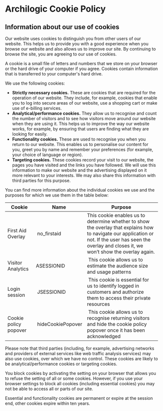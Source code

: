 # Archilogic Cookie Policy

## Information about our use of cookies

Our website uses cookies to distinguish you from other users of our website. This helps us to provide you with a good experience when you browse our website and also allows us to improve our site. By continuing to browse the site, you are agreeing to our use of cookies.

A cookie is a small file of letters and numbers that we store on your browser or the hard drive of your computer if you agree. Cookies contain information that is transferred to your computer's hard drive.

We use the following cookies:

*   **Strictly necessary cookies.** These are cookies that are required for the operation of our website. They include, for example, cookies that enable you to log into secure areas of our website, use a shopping cart or make use of e-billing services.
*   **Analytical/performance cookies.** They allow us to recognise and count the number of visitors and to see how visitors move around our website when they are using it. This helps us to improve the way our website works, for example, by ensuring that users are finding what they are looking for easily.
*   **Functionality cookies.** These are used to recognise you when you return to our website. This enables us to personalise our content for you, greet you by name and remember your preferences (for example, your choice of language or region).
*   **Targeting cookies.** These cookies record your visit to our website, the pages you have visited and the links you have followed. We will use this information to make our website and the advertising displayed on it more relevant to your interests. We may also share this information with third parties for this purpose.

You can find more information about the individual cookies we use and the purposes for which we use them in the table below:

Cookie | Name | Purpose
--- | --- | ---
First Aid Overlay | no_firstaid | This cookie enables us to determine whether to show the overlay that explains how to navigate our application or not. If the user has seen the overlay and closes it, we won’t show the overlay again.
Visitor Analytics | ASESSIONID | This cookie allows us to estimate the audience size and usage patterns
Login session | JSESSIONID | This cookie is essential for us to identify logged in customers and authorize them to access their private resources
Cookie policy popover | hideCookiePopover | This cookie allows us to recognise returning visitors and hide the cookie policy popover once it has been acknowledged

Please note that third parties (including, for example, advertising networks and providers of external services like web traffic analysis services) may also use cookies, over which we have no control. These cookies are likely to be analytical/performance cookies or targeting cookies.

You block cookies by activating the setting on your browser that allows you to refuse the setting of all or some cookies. However, if you use your browser settings to block all cookies (including essential cookies) you may not be able to access all or parts of our site.

Essential and functionality cookies are permanent or expire at the session end, other cookies expire within ten years.